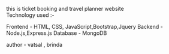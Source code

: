 this is ticket booking and travel planner website              
Technology used :- 

Frontend - HTML, CSS, JavaScript,Bootstrap,Jquery
Backend - Node.js,Express.js
Database - MongoDB


author - vatsal , brinda

